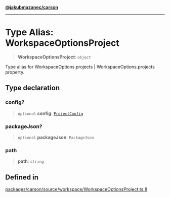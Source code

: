 [**@jakubmazanec/carson**](../README.md)

---

# Type Alias: WorkspaceOptionsProject

> **WorkspaceOptionsProject**: `object`

Type alias for WorkspaceOptions.projects \| WorkspaceOptions.projects property.

## Type declaration

### config?

> `optional` **config**: [`ProjectConfig`](ProjectConfig.md)

### packageJson?

> `optional` **packageJson**: `PackageJson`

### path

> **path**: `string`

## Defined in

[packages/carson/source/workspace/WorkspaceOptionsProject.ts:8](https://github.com/jakubmazanec/tools/blob/a4967209f10f2b04ade958bd873ac46f1290cee7/packages/carson/source/workspace/WorkspaceOptionsProject.ts#L8)
